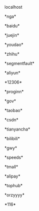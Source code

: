 <p>localhost</p>
<p>*nga*</p>
<p>*baidu*</p>
<p>*juejin*</p>
<p>*youdao*</p>
<p>*zhihu*</p>
<p>*segmentfault*</p>
<p>*aliyun*</p>
<p>*12306*</p>
<p>*proginn*</p>
<p>*gov*</p>
<p>*taobao*</p>
<p>*csdn*</p>
<p>*tianyancha*</p>
<p>*bilibili*</p>
<p>*gwy*</p>
<p>*speeds*</p>
<p>*tmall*</p>
<p>*alipay*</p>
<p>*tophub*</p>
<p>*orzyyyy*</p>
<p>*116*</p>
